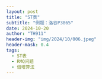 ```yaml
---
layout: post
title: "ST表"
subtitle: "例题：洛谷P3865"
date: 2024-10-20
author: "TH911"
header-img: "img/2024/10/006.jpeg"
header-mask: 0.4
tags:
  - ST表
  - RMQ问题
  - 倍增算法
---
```

